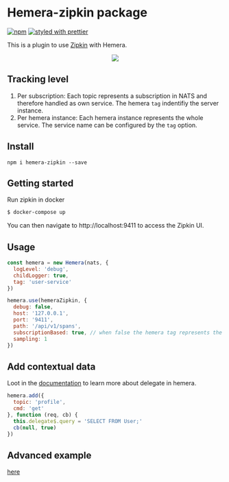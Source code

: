 # Hemera-zipkin package

[![npm](https://img.shields.io/npm/v/hemera-zipkin.svg?maxAge=3600)](https://www.npmjs.com/package/hemera-zipkin)
[![styled with prettier](https://img.shields.io/badge/styled_with-prettier-ff69b4.svg)](#badge)

This is a plugin to use [Zipkin](http://zipkin.io/) with Hemera.

<p align="center">
<img src="https://github.com/hemerajs/hemera/blob/master/packages/hemera-zipkin/media/zipkin-dependency-graph.PNG" style="max-width:100%;">
</p>

## Tracking level

1. Per subscription: Each topic represents a subscription in NATS and therefore handled as own service. The hemera `tag` indentifiy the server instance.
2. Per hemera instance: Each hemera instance represents the whole service. The service name can be configured by the `tag` option.

## Install

```
npm i hemera-zipkin --save
```

## Getting started
Run zipkin in docker
```bash
$ docker-compose up
```
You can then navigate to http://localhost:9411 to access the Zipkin UI.

## Usage

```js
const hemera = new Hemera(nats, {
  logLevel: 'debug',
  childLogger: true,
  tag: 'user-service'
})

hemera.use(hemeraZipkin, {
  debug: false,
  host: '127.0.0.1',
  port: '9411',
  path: '/api/v1/spans',
  subscriptionBased: true, // when false the hemera tag represents the service otherwise the NATS topic name
  sampling: 1
})
```

## Add contextual data
Loot in the [documentation](https://hemerajs.github.io/hemera/1_delegate.html) to learn more about delegate in hemera.

```js
hemera.add({
  topic: 'profile',
  cmd: 'get'
}, function (req, cb) {
  this.delegate$.query = 'SELECT FROM User;'
  cb(null, true)
})
```

## Advanced example
[here](/examples/monitoring/zipkin.js)

